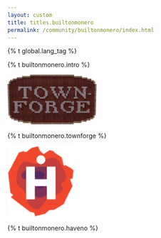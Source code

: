 ```yaml
---
layout: custom
title: titles.builtonmonero
permalink: /community/builtonmonero/index.html
---
```


{% t global.lang_tag %}
<div class="text-center container description">
    <p>{% t builtonmonero.intro %}</p>
</div>

<div>
    <section class="container builtonmonero">
        <div class="row">
            <div class="left half no-pad-sm col-lg-6 col-md-6 col-sm-12 col-xs-12">
                <div class="info-block">
                    <div class="row center-xs">
                        <div class="col">
                            <a class="ext-noicon" href="https://townforge.net/" target="_blank" rel="noreferrer"><img src="/img/builtonmonero/townforge.png" alt="Townforge logo" style="max-width: 80%;"></a>
                            <p id="tari">{% t builtonmonero.townforge %}</p>
                        </div>
                    </div>
                </div>
            </div>
            <div class="right half no-pad-sm col-lg-6 col-md-6 col-sm-12 col-xs-12">
                <div class="info-block">
                    <div class="row center-xs">
                        <div class="col">
                            <a class="ext-noicon" href="https://haveno.exchange/" target="_blank" rel="noreferrer"><img src="/img/builtonmonero/haveno.png" alt="Haveno exchange logo"></a>
                            <p id="mbank">{% t builtonmonero.haveno %}</p>
                        </div>
                    </div>
                </div>
            </div>
        </div>
    </section>
</div>
